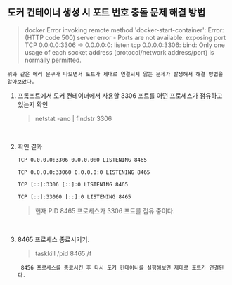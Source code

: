 ## 도커 컨테이너 생성 시 포트 번호 충돌 문제 해결 방법
> docker Error invoking remote method 'docker-start-container': Error: (HTTP code 500) server error - Ports are not available: exposing port TCP 0.0.0.0:3306 -> 0.0.0.0:0: listen tcp 0.0.0.0:3306: bind: Only one usage of each socket address (protocol/network address/port) is normally permitted.

    위와 같은 에러 문구가 나오면서 포트가 제대로 연결되지 않는 문제가 발생해서 해결 방법을 알아보았다.

1. 프롬프트에서 도커 컨테이너에서 사용할 3306 포트를 어떤 프로세스가 점유하고 있는지 확인
  
     > netstat -ano | findstr 3306
     <br> 
  
2. 확인 결과
     >
       TCP 0.0.0.0:3306 0.0.0.0:0 LISTENING 8465
   
       TCP 0.0.0.0:33060 0.0.0.0:0 LISTENING 8465
   
       TCP [::]:3306 [::]:0 LISTENING 8465
   
       TCP [::]:33060 [::]:0 LISTENING 8465 
   
   
     > 현재 PID 8465 프로세스가 3306 포트를 점유 중이다.
     <br>
   
   
3. 8465 프로세스 종료시키기.
     > taskkill /pid 8465 /f
     
     
        8456 프로세스를 종료시킨 후 다시 도커 컨테이너를 실행해보면 제대로 포트가 연결된다. 
   
  

